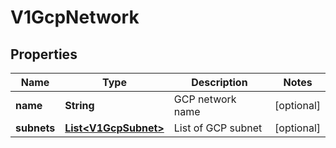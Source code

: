 # V1GcpNetwork

## Properties
Name | Type | Description | Notes
------------ | ------------- | ------------- | -------------
**name** | **String** | GCP network name |  [optional]
**subnets** | [**List&lt;V1GcpSubnet&gt;**](V1GcpSubnet.md) | List of GCP subnet |  [optional]
